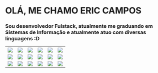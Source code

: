 <h1><strong>OLÁ, ME CHAMO ERIC CAMPOS</strong></h1>
<h3>Sou desenvolvedor Fulstack, atualmente me graduando em Sistemas de Informação e atualmente atuo com diversas linguagens :D</h3>

<table border="0">
  <tr>
    <td width="16.666%"><img src="https://seeklogo.com/images/N/nodejs-logo-FBE122E377-seeklogo.com.png" /></td>
    <td width="16.666%"><img src="https://www.svgrepo.com/show/303600/typescript-logo.svg" /></td>
    <td width="16.666%"><img src="https://upload.wikimedia.org/wikipedia/commons/thumb/a/a7/React-icon.svg/2300px-React-icon.svg.png" /></td>
    <td width="16.666%"><img src="https://mulder21c.github.io//jest/img/jest.png" /></td>
    <td width="16.666%"><img src="https://www.w3.org/html/logo/downloads/HTML5_Badge_512.png" /></td>
    <td width="16.666%"><img src="https://logospng.org/download/css-3/logo-css-3-2048.png" /></td>
  </tr>
  <tr>
    <td width="16.666%"><img src="https://www.geekproject.com.br/wp-content/uploads/2011/01/elephpant-elephant-php-logo.png" /></td>
    <td width="16.666%"><img src="https://www.svgrepo.com/show/303229/microsoft-sql-server-logo.svg" /></td>
    <td width="16.666%"><img src="https://upload.wikimedia.org/wikipedia/commons/thumb/2/29/Postgresql_elephant.svg/1985px-Postgresql_elephant.svg.png" /></td>
    <td width="16.666%"><img src="https://seeklogo.com/images/S/symfony-logo-AA34C8FC16-seeklogo.com.png" /></td>
    <td width="16.666%"><img src="https://seeklogo.com/images/L/laravel-logo-9B01588B1F-seeklogo.com.png" /></td>
    <td width="16.666%"><img src="https://www.linuxadictos.com/wp-content/uploads/tux-linux-logo.jpg" /></td>
  </tr>
  <tr>
    <td width="16.666%"><img src="https://seeklogo.com/images/C/c-sharp-c-logo-02F17714BA-seeklogo.com.png" /></td>
    <td width="16.666%"><img src="https://cdn.worldvectorlogo.com/logos/docker.svg" /></td>
    <td width="16.666%"><img src="https://git-scm.com/images/logos/downloads/Git-Icon-1788C.png" /></td>
    <td width="16.666%"><img src="https://cdn.worldvectorlogo.com/logos/rabbitmq.svg" /></td>
    <td width="16.666%"><img src="https://encrypted-tbn0.gstatic.com/images?q=tbn:ANd9GcQiJ_qTHnLpr79eO31lpLfzKjXceojPjvnXlA8DYWGhfQAhlL8Icza9IcUiiKaCxMo4D4Q&usqp=CAU" /></td>
    <td width="16.666%"><img src="https://seeklogo.com/images/M/magento-logo-7F3911AE9E-seeklogo.com.png" /></td>
  </tr>
</table>

